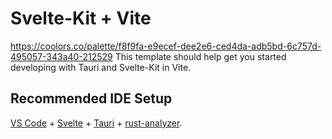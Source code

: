 # Svelte-Kit + Vite

https://coolors.co/palette/f8f9fa-e9ecef-dee2e6-ced4da-adb5bd-6c757d-495057-343a40-212529
This template should help get you started developing with Tauri and Svelte-Kit in Vite.

## Recommended IDE Setup

[VS Code](https://code.visualstudio.com/) + [Svelte](https://marketplace.visualstudio.com/items?itemName=svelte.svelte-vscode) + [Tauri](https://marketplace.visualstudio.com/items?itemName=tauri-apps.tauri-vscode) + [rust-analyzer](https://marketplace.visualstudio.com/items?itemName=rust-lang.rust-analyzer).
